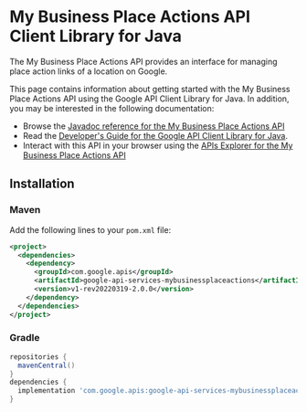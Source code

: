 # My Business Place Actions API Client Library for Java

The My Business Place Actions API provides an interface for managing place action links of a location on Google.

This page contains information about getting started with the My Business Place Actions API
using the Google API Client Library for Java. In addition, you may be interested
in the following documentation:

* Browse the [Javadoc reference for the My Business Place Actions API][javadoc]
* Read the [Developer's Guide for the Google API Client Library for Java][google-api-client].
* Interact with this API in your browser using the [APIs Explorer for the My Business Place Actions API][api-explorer]

## Installation

### Maven

Add the following lines to your `pom.xml` file:

```xml
<project>
  <dependencies>
    <dependency>
      <groupId>com.google.apis</groupId>
      <artifactId>google-api-services-mybusinessplaceactions</artifactId>
      <version>v1-rev20220319-2.0.0</version>
    </dependency>
  </dependencies>
</project>
```

### Gradle

```gradle
repositories {
  mavenCentral()
}
dependencies {
  implementation 'com.google.apis:google-api-services-mybusinessplaceactions:v1-rev20220319-2.0.0'
}
```

[javadoc]: https://googleapis.dev/java/google-api-services-mybusinessplaceactions/latest/index.html
[google-api-client]: https://github.com/googleapis/google-api-java-client/
[api-explorer]: https://developers.google.com/apis-explorer/#p/mybusinessplaceactions/v1/

